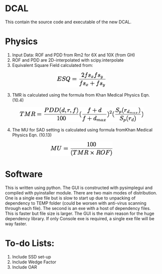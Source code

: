 # DCAL

This contain the source code and executable of the new DCAL. 

# Physics 
1. Input Data: ROF and PDD from Rm2 for 6X and 10X (from GH)
2. ROF and PDD are 2D-interpolated with scipy.interpolate
2. Equivalent Square Field calculated from: 

<p align="center">
  <img src="./Images/formula1.png" />
</p>

3. TMR is calculated using the formula from Khan Medical Physics Eqn. (10.4)

<p align="center">
  <img src="./Images/formula2.png" />
</p>

4. The MU for SAD setting is calculated using formula fromKhan Medical Physics Eqn. (10.13)

<p align="center">
  <img src="./Images/formula3.png" />
</p>

# Software
This is written using python. The GUI is constructed with pysimplegui and compiled with pyinstaller module. There are two main modes of distribution. One is a single exe file but is slow to start up due to unpacking of dependency to TEMP folder (could be worsen with anti-virus scanning through each file). The second is an exe with a host of dependency files. This is faster but file size is larger. The GUI is the main reason for the huge dependency library. If only Console exe is required, a single exe file will be way faster. 

# To-do Lists: 
1) Include SSD set-up
2) Include Wedge Factor
3) Include OAR
